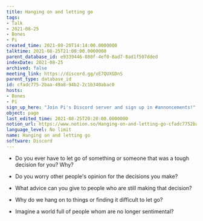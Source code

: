```yaml
---
title: Hanging on and letting go
tags:
- Talk
- 2021-08-25
- Bones
- Pi
created_time: 2021-08-20T14:14:00.0000000
talktime: 2021-08-25T21:00:00.0000000
parent_database_id: e9339446-880f-4ef0-8ad7-8ad1f507dded
indexDate: 2021-08-25
archived: false
meeting_link: https://discord.gg/vE7QUXGDnS
parent_type: database_id
id: cfadc775-2baa-49a8-94b2-2c1b340abac0
hosts:
- Bones
- Pi
sign_up_here: "Join Pi's Discord server and sign up in #annoncements!"
object: page
last_edited_time: 2021-08-25T20:20:00.0000000
notion_url: https://www.notion.so/Hanging-on-and-letting-go-cfadc7752baa49a894b22c1b340abac0
language_level: No limit
name: Hanging on and letting go
software: Discord
---
```


   - Do you ever have to let go of something or someone that was a tough decision for you? Why?



   - Do you worry other people's opinion for the decisions you make?
   - What advice can you give to people who are still making that decision?
   - Why do we hang on to things or finding it difficult to let go?
   - Imagine a world full of people whom are no longer sentimental?









